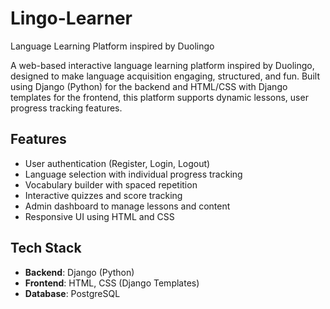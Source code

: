 # Lingo-Learner
Language Learning Platform inspired by Duolingo 

A web-based interactive language learning platform inspired by Duolingo, designed to make language acquisition engaging, structured, and fun. Built using Django (Python) for the backend and HTML/CSS with Django templates for the frontend, this platform supports dynamic lessons, user progress tracking features.

##  Features

-  User authentication (Register, Login, Logout)
-  Language selection with individual progress tracking
-  Vocabulary builder with spaced repetition
-  Interactive quizzes and score tracking
-  Admin dashboard to manage lessons and content
-  Responsive UI using HTML and CSS

##  Tech Stack

- **Backend**: Django (Python)
- **Frontend**: HTML, CSS (Django Templates)
- **Database**: PostgreSQL


